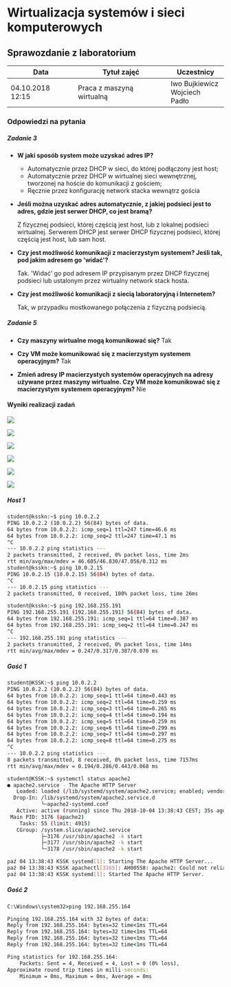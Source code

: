 # Wirtualizacja systemów i sieci komputerowych
## Sprawozdanie z laboratorium

Data				| Tytuł zajęć							| Uczestnicy				
--------------------|---------------------------------------|---------------------------
04.10.2018 12:15	| Praca z maszyną wirtualną				| Iwo Bujkiewicz<br />Wojciech Padło

### Odpowiedzi na pytania
##### Zadanie 3

* **W jaki sposób system może uzyskać adres IP?**
	
	* Automatycznie przez DHCP w sieci, do której podłączony jest host;
	* Automatycznie przez DHCP w wirtualnej sieci wewnętrznej, tworzonej na hoście do komunikacji z gościem;
	* Ręcznie przez konfigurację network stacka wewnątrz gościa

* **Jeśli można uzyskać adres automatycznie, z jakiej podsieci jest to adres, gdzie jest serwer DHCP, co jest bramą?**
	
	Z fizycznej podsieci, której częścią jest host, lub z lokalnej podsieci wirtualnej. Serwerem DHCP jest serwer DHCP fizycznej podsieci, której częścią jest host, lub sam host.

* **Czy jest możliwość komunikacji z macierzystym systemem? Jeśli tak, pod jakim adresem go 'widać'?**
	
	Tak. 'Widać' go pod adresem IP przypisanym przez DHCP fizycznej podsieci lub ustalonym przez wirtualny network stack hosta.

* **Czy jest możliwość komunikacji z siecią laboratoryjną i Internetem?**
	
	Tak, w przypadku mostkowanego połączenia z fizyczną podsiecią.

##### Zadanie 5

* **Czy maszyny wirtualne mogą komunikować się?**
	Tak

* **Czy VM może komunikować się z macierzystym systemem operacyjnym?**
	Tak

* **Zmień adresy IP macierzystych systemów operacyjnych na adresy używane przez maszyny wirtualne. Czy VM może komunikować się z macierzystym systemem operacyjnym?**
	Nie

<div class="page-break"></div>

#### Wyniki realizacji zadań

![](img/01.png)

![](img/02.png)

![](img/03.png)

![](img/04.png)

![](img/05.png)

![](img/06.png)

<div class="page-break"></div>

##### Host 1

```sh
student@ksskn:~$ ping 10.0.2.2
PING 10.0.2.2 (10.0.2.2) 56(84) bytes of data.
64 bytes from 10.0.2.2: icmp_seq=1 ttl=247 time=46.6 ms
64 bytes from 10.0.2.2: icmp_seq=2 ttl=247 time=47.1 ms
^C
--- 10.0.2.2 ping statistics ---
2 packets transmitted, 2 received, 0% packet loss, time 2ms
rtt min/avg/max/mdev = 46.605/46.830/47.056/0.312 ms
student@ksskn:~$ ping 10.0.2.15
PING 10.0.2.15 (10.0.2.15) 56(84) bytes of data.
^C
--- 10.0.2.15 ping statistics ---
2 packets transmitted, 0 received, 100% packet loss, time 26ms
```

```sh
student@ksskn:~$ ping 192.168.255.191
PING 192.168.255.191 (192.168.255.191) 56(84) bytes of data.
64 bytes from 192.168.255.191: icmp_seq=1 ttl=64 time=0.387 ms
64 bytes from 192.168.255.191: icmp_seq=2 ttl=64 time=0.247 ms
^C
--- 192.168.255.191 ping statistics ---
2 packets transmitted, 2 received, 0% packet loss, time 14ms
rtt min/avg/max/mdev = 0.247/0.317/0.387/0.070 ms
```

##### Gość 1

```sh
student@KSSK:~$ ping 10.0.2.2
PING 10.0.2.2 (10.0.2.2) 56(84) bytes of data.
64 bytes from 10.0.2.2: icmp_seq=1 ttl=64 time=0.443 ms
64 bytes from 10.0.2.2: icmp_seq=2 ttl=64 time=0.259 ms
64 bytes from 10.0.2.2: icmp_seq=3 ttl=64 time=0.265 ms
64 bytes from 10.0.2.2: icmp_seq=4 ttl=64 time=0.194 ms
64 bytes from 10.0.2.2: icmp_seq=5 ttl=64 time=0.259 ms
64 bytes from 10.0.2.2: icmp_seq=6 ttl=64 time=0.299 ms
64 bytes from 10.0.2.2: icmp_seq=7 ttl=64 time=0.297 ms
64 bytes from 10.0.2.2: icmp_seq=8 ttl=64 time=0.275 ms
^C
--- 10.0.2.2 ping statistics ---
8 packets transmitted, 8 received, 0% packet loss, time 7157ms
rtt min/avg/max/mdev = 0.194/0.286/0.443/0.068 ms
```

```sh
student@KSSK:~$ systemctl status apache2
● apache2.service - The Apache HTTP Server
   Loaded: loaded (/lib/systemd/system/apache2.service; enabled; vendor preset:
  Drop-In: /lib/systemd/system/apache2.service.d
           └─apache2-systemd.conf
   Active: active (running) since Thu 2018-10-04 13:38:43 CEST; 35s ago
 Main PID: 3176 (apache2)
    Tasks: 55 (limit: 4915)
   CGroup: /system.slice/apache2.service
           ├─3176 /usr/sbin/apache2 -k start
           ├─3177 /usr/sbin/apache2 -k start
           └─3178 /usr/sbin/apache2 -k start

paź 04 13:38:43 KSSK systemd[1]: Starting The Apache HTTP Server...
paź 04 13:38:43 KSSK apachectl[3165]: AH00558: apache2: Could not reliably deter
paź 04 13:38:43 KSSK systemd[1]: Started The Apache HTTP Server.
```

<div class="page-break"></div>

##### Gość 2

```cmd
C:\Windows\system32>ping 192.168.255.164

Pinging 192.168.255.164 with 32 bytes of data:
Reply from 192.168.255.164: bytes=32 time<1ms TTL=64
Reply from 192.168.255.164: bytes=32 time<1ms TTL=64
Reply from 192.168.255.164: bytes=32 time<1ms TTL=64
Reply from 192.168.255.164: bytes=32 time<1ms TTL=64

Ping statistics for 192.168.255.164:
    Packets: Sent = 4, Received = 4, Lost = 0 (0% loss),
Approximate round trip times in milli-seconds:
    Minimum = 0ms, Maximum = 0ms, Average = 0ms
```

